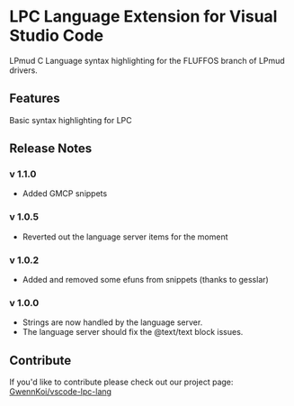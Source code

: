 # LPC Language Extension for Visual Studio Code

LPmud C Language syntax highlighting for the FLUFFOS branch of LPmud drivers.

## Features

Basic syntax highlighting for LPC

## Release Notes
### v 1.1.0
* Added GMCP snippets

### v 1.0.5
* Reverted out the language server items for the moment

### v 1.0.2
* Added and removed some efuns from snippets (thanks to gesslar)

### v 1.0.0
* Strings are now handled by the language server.
* The language server should fix the @text/text block issues.

## Contribute

If you'd like to contribute please check out our project page: [GwennKoi/vscode-lpc-lang](http://github.com/GwennKoi/vscode-lpc-lang)
